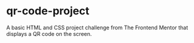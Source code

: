 # qr-code-project
A basic HTML and CSS project challenge from The Frontend Mentor that displays a QR code on the screen.
